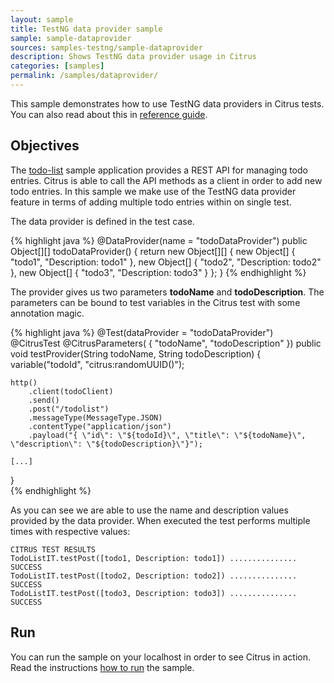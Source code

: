 ```yaml
---
layout: sample
title: TestNG data provider sample
sample: sample-dataprovider
sources: samples-testng/sample-dataprovider
description: Shows TestNG data provider usage in Citrus
categories: [samples]
permalink: /samples/dataprovider/
---
```


This sample demonstrates how to use TestNG data providers in Citrus tests. You can also read about this in [reference guide](http://www.citrusframework.org/reference/html/#run-testng-data-providers).

Objectives
---------

The [todo-list](/samples/todo-app/) sample application provides a REST API for managing todo entries.
Citrus is able to call the API methods as a client in order to add new todo entries. In this sample we make use of
the TestNG data provider feature in terms of adding multiple todo entries within on single test.

The data provider is defined in the test case.

{% highlight java %}
@DataProvider(name = "todoDataProvider")
public Object[][] todoDataProvider() {
    return new Object[][] {
        new Object[] { "todo1", "Description: todo1" },
        new Object[] { "todo2", "Description: todo2" },
        new Object[] { "todo3", "Description: todo3" }
    };
}
{% endhighlight %}
    
The provider gives us two parameters **todoName** and **todoDescription**. The parameters can be bound to test variables
in the Citrus test with some annotation magic.
  
{% highlight java %}
@Test(dataProvider = "todoDataProvider")
@CitrusTest
@CitrusParameters( { "todoName", "todoDescription" })
public void testProvider(String todoName, String todoDescription) {
    variable("todoId", "citrus:randomUUID()");

    http()
        .client(todoClient)
        .send()
        .post("/todolist")
        .messageType(MessageType.JSON)
        .contentType("application/json")
        .payload("{ \"id\": \"${todoId}\", \"title\": \"${todoName}\", \"description\": \"${todoDescription}\"}");
    
    [...]    
}            
{% endhighlight %}
        
As you can see we are able to use the name and description values provided by the data provider. When executed the test performs
multiple times with respective values:

    CITRUS TEST RESULTS
    TodoListIT.testPost([todo1, Description: todo1]) ............... SUCCESS
    TodoListIT.testPost([todo2, Description: todo2]) ............... SUCCESS
    TodoListIT.testPost([todo3, Description: todo3]) ............... SUCCESS    
                
Run
---------

You can run the sample on your localhost in order to see Citrus in action. Read the instructions [how to run](/samples/run/) the sample.